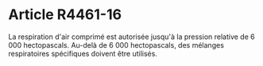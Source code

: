 # Article R4461-16

La respiration d'air comprimé est autorisée jusqu'à la pression relative de 6 000 hectopascals. Au-delà de 6 000 hectopascals, des mélanges respiratoires spécifiques doivent être utilisés.